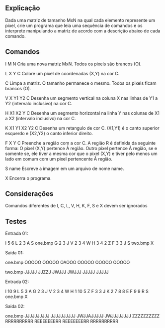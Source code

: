 Explicação
----------
Dada uma matriz de tamanho MxN na qual cada elemento represente um pixel, crie
um programa que leia uma sequência de comandos e os interprete manipulando a
matriz de acordo com a descrição abaixo de cada comando.

Comandos
--------
I M N
Cria uma nova matriz MxN. Todos os pixels são brancos (O).

L X Y C
Colore um pixel de coordenadas (X,Y) na cor C.

C
Limpa a matriz. O tamanho permanece o mesmo. Todos os pixels ficam brancos (O).


V X Y1 Y2 C
Desenha um segmento vertical na coluna X nas linhas de Y1 a Y2 (intervalo
inclusivo) na cor C.

H X1 X2 Y C
Desenha um segmento horizontal na linha Y nas colunas de X1 a X2 (intervalo
inclusivo) na cor C.

K X1 Y1 X2 Y2 C
Desenha um retangulo de cor C. (X1,Y1) é o canto superior esquerdo e (X2,Y2) o
canto inferior direito.

F X Y C
Preenche a região com a cor C. A região R é definida da seguinte forma:
O pixel (X,Y) pertence Ã  região. Outro pixel pertence Ã  região, se e somente se,
ele tiver a mesma cor que o pixel (X,Y) e tiver pelo menos um lado em comum com
um pixel pertencente Ã  região.

S name
Escreve a imagem em um arquivo de nome name.

X
Encerra o programa.

Considerações
-------------
Comandos diferentes de I, C, L, V, H, K, F, S e X devem ser ignorados

Testes
------

Entrada 01:

I 5 6
L 2 3 A
S one.bmp
G 2 3 J
V 2 3 4 W
H 3 4 2 Z
F 3 3 J
S two.bmp
X

Saida 01:

one.bmp
OOOOO
OOOOO
OAOOO
OOOOO
OOOOO
OOOOO

two.bmp
JJJJJ
JJZZJ
JWJJJ
JWJJJ
JJJJJ
JJJJJ

Entrada 02:

I 10 9
L 5 3 A
G 2 3 J
V 2 3 4 W
H 1 10 5 Z
F 3 3 J
K 2 7 8 8 E
F 9 9 R
S one.bmp
X

Saida 02:

one.bmp
JJJJJJJJJJ
JJJJJJJJJJ
JWJJAJJJJJ
JWJJJJJJJJ
ZZZZZZZZZZ
RRRRRRRRRR
REEEEEEERR
REEEEEEERR
RRRRRRRRRR
